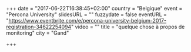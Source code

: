 +++
date = "2017-06-22T16:38:45+02:00"
country = "Belgique"
event = "Percona University"
slidesURL = ""
fuzzydate = false
eventURL = "https://www.eventbrite.com/e/percona-university-belgium-2017-registration-34622254094"
video = ""
title = "quelque chose à propos de monitoring"
city = "Gand"

+++

